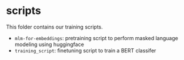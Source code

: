# scripts

This folder contains our training scripts.
* `mlm-for-embeddings`: pretraining script to perform masked language modeling using huggingface
* `training_script`: finetuning script to train a BERT classifer